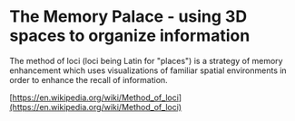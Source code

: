 # The Memory Palace - using 3D spaces to organize information

The method of loci (loci being Latin for "places") is a strategy of memory enhancement which uses visualizations of familiar spatial environments in order to enhance the recall of information.

[https://en.wikipedia.org/wiki/Method_of_loci](https://en.wikipedia.org/wiki/Method_of_loci)